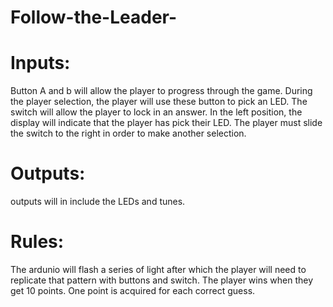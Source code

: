 # Follow-the-Leader-

# Inputs:
Button A and b will allow the player to progress through the game. During the player selection, the player will use these button to pick an LED.
The switch will allow the player to lock in an answer. In the left position, the display will indicate that the player has pick their LED. The player must slide the switch to the right in order to make another selection.

# Outputs:
outputs will in include the LEDs and tunes.

# Rules:
The ardunio will flash a series of light after which the player will need to replicate that pattern with buttons and switch. The player wins when they get 10 points. One point is acquired for each correct guess.
